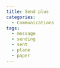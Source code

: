 ```yaml
---
title: Send plus
categories:
  - Communications
tags:
  - message
  - sending
  - sent
  - plane
  - paper
---
```

